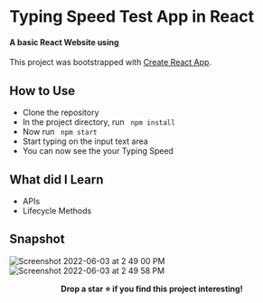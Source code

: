 # Typing Speed Test App in React

#### A basic React Website using

This project was bootstrapped with [Create React App](https://github.com/facebook/create-react-app).

## How to Use

-   Clone the repository
-   In the project directory, run <code> npm install </code>
-   Now run <code> npm start </code>
-   Start typing on the input text area
-   You can now see the your Typing Speed

## What did I Learn

-   APIs
-   Lifecycle Methods

## Snapshot
![Screenshot 2022-06-03 at 2 49 00 PM](https://user-images.githubusercontent.com/60514776/171827455-3f17a957-7978-49e0-9eb9-d24e90f08922.JPG)
![Screenshot 2022-06-03 at 2 49 58 PM](https://user-images.githubusercontent.com/60514776/171827469-3980a8c1-f640-4d4a-9e03-a72f935c7b77.JPG)

<p align = "center">
<b>Drop a star ⭐ if you find this project interesting!</b>
</p>
